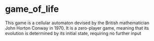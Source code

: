 # game_of_life
 This game is a cellular automaton devised by the British mathematician John Horton Conway in 1970. It is a zero-player game, meaning that its evolution is determined by its initial state, requiring no further input 
